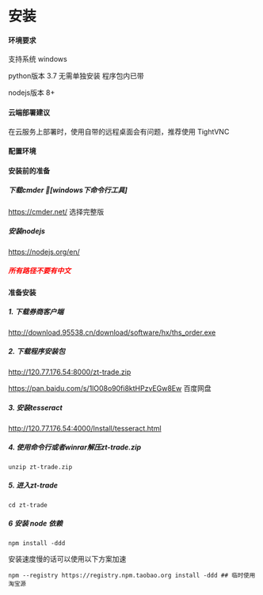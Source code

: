 # 安装
#### 环境要求
支持系统    windows

python版本  3.7 无需单独安装 程序包内已带

nodejs版本    8+

#### 云端部署建议
在云服务上部署时，使用自带的远程桌面会有问题，推荐使用 TightVNC

#### 配置环境

#### 安装前的准备

##### 下载cmder [windows下命令行工具]

https://cmder.net/ 选择完整版

##### 安装nodejs

https://nodejs.org/en/

##### <font color=#FF0000 >所有路径不要有中文</font>

#### 准备安装

##### 1. 下载券商客户端

http://download.95538.cn/download/software/hx/ths_order.exe

##### 2. 下载程序安装包

http://120.77.176.54:8000/zt-trade.zip

https://pan.baidu.com/s/1lO08o90fi8ktHPzvEGw8Ew 百度网盘

##### 3. 安装tesseract

http://120.77.176.54:4000/Install/tesseract.html

##### 4. 使用命令行或者winrar解压zt-trade.zip

```
unzip zt-trade.zip
```

##### 5. 进入zt-trade

```
cd zt-trade
```

##### 6 安装 node 依赖

```
npm install -ddd
```

安装速度慢的话可以使用以下方案加速

```
npm --registry https://registry.npm.taobao.org install -ddd ## 临时使用淘宝源
```
